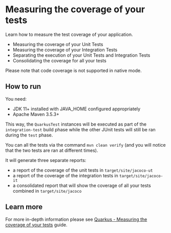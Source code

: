 # Measuring the coverage of your tests

Learn how to measure the test coverage of your application.

* Measuring the coverage of your Unit Tests
* Measuring the coverage of your Integration Tests
* Separating the execution of your Unit Tests and Integration Tests
* Consolidating the coverage for all your tests

Please note that code coverage is not supported in native mode.

## How to run

You need:

* JDK 11+ installed with JAVA_HOME configured appropriately
* Apache Maven 3.5.3+

This way, the ```QuarkusTest``` instances will be executed as part of the ```integration-test``` build phase while the other JUnit tests will still be ran during the ```test``` phase.

You can all the tests via the command ```mvn clean verify``` (and you will notice that the two tests are ran at different times).

It will generate three separate reports:
* a report of the coverage of the unit tests in ```target/site/jacoco-ut```
* a report of the coverage of the integration tests in ```target/site/jacoco-it```
* a consolidated report that will show the coverage of all your tests combined in  ```target/site/jacoco```

## Learn more

For more in-depth information please see [Quarkus - Measuring the coverage of your tests](https://github.com/quarkusio/quarkus/blob/master/docs/src/main/asciidoc/tests-with-coverage.adoc) guide.
